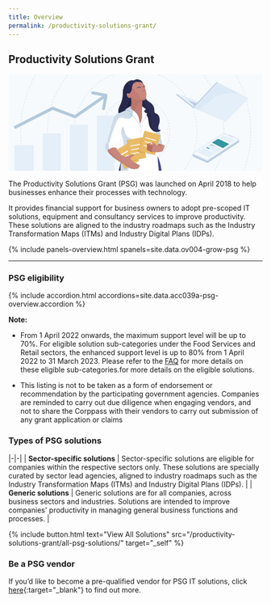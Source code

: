 ```yaml
---
title: Overview
permalink: /productivity-solutions-grant/
---
```


## Productivity Solutions Grant

![Productivity Solutions Grant Overview](/images/grow/psg/psg_overview_banner.jpg)

The Productivity Solutions Grant (PSG) was launched on April 2018 to help businesses enhance their processes with technology. 

It provides financial support for business owners to adopt pre-scoped IT solutions, equipment and consultancy services to improve productivity. These solutions are aligned to the industry roadmaps such as the Industry Transformation Maps (ITMs) and Industry Digital Plans (IDPs). 

{% include panels-overview.html spanels=site.data.ov004-grow-psg %}

----

<a name="psg-eligibility"></a>

### PSG eligibility

{% include accordion.html accordions=site.data.acc039a-psg-overview.accordion %}

**Note:**
- From 1 April 2022 onwards, the maximum support level will be up to 70%. For eligible solution sub-categories under the Food Services and Retail sectors, the enhanced support level is up to 80% from 1 April 2022 to 31 March 2023. Please refer to the [FAQ](/productivity-solutions-grant/faq/) for more details on these eligible sub-categories.for more details on the eligible solutions.

- This listing is not to be taken as a form of endorsement or recommendation by the participating government agencies. Companies are reminded to carry out due diligence when engaging vendors, and not to share the Corppass with their vendors to carry out submission of any grant application or claims

<a name="type-of-psg-soln"></a>

### Types of PSG solutions

|-|-|
| **Sector-specific solutions** | Sector-specific solutions are eligible for companies within the respective sectors only. These solutions are specially curated by sector lead agencies, aligned to industry roadmaps such as the Industry Transformation Maps (ITMs) and Industry Digital Plans (IDPs). |
| **Generic solutions** | Generic solutions are for all companies, across business sectors and industries. Solutions are intended to improve companies' productivity in managing general business functions and processes. |

{% include button.html text="View All Solutions" src="/productivity-solutions-grant/all-psg-solutions/" target="_self" %}

<a name="be-psg-vendor"></a>

### Be a PSG vendor
If you’d like to become a pre-qualified vendor for PSG IT solutions, click [here](https://www.imda.gov.sg/icmvendors){:target="_blank"} to find out more.

<script src="/jquery/resize-tables.js"></script>
